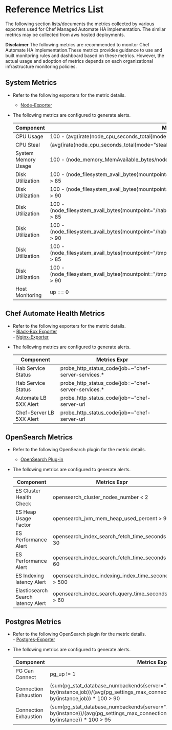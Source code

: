 # Reference Metrics List

The following section lists/documents the metrics collected by various exporters used for Chef Managed Automate HA implementation. The similar metrics may be collected from aws hosted deployments.

**Disclaimer**
The following metrics are recommended to monitor Chef Automate HA implementation.These metrics provides guidance to use and built monitoring rules and dashboard based on these metrics. However, the actual usage and adoption of metrics depends on each organizational infrastructure monitoring policies.

## System Metrics
* Refer to the following exporters for the metric details.
    - [Node-Exporter](https://github.com/prometheus/node_exporter)
   
 
* The following metrics are configured to generate alerts.  

    | **Component**           | **Metrics Expr**                                    |  
    |-------------------------|------------------------------------------------|  
    |   CPU Usage             | 100 - (avg(irate(node_cpu_seconds_total{mode="idle"}[5m])) by(instance,job) * 100) > 95 |  
    |   CPU Steal | (avg(irate(node_cpu_seconds_total{mode="steal"}[5m]) * 100) by(instance,job))> 20 |
    |   System Memory Usage | 100 - (node_memory_MemAvailable_bytes/node_memory_MemTotal_bytes*100) > 95 |
    |   Disk Utilization | 100 - (node_filesystem_avail_bytes{mountpoint="/"}/node_filesystem_size_bytes{mountpoint="/"}*100) > 85 |
    |   Disk Utilization | 100 - (node_filesystem_avail_bytes{mountpoint="/"}/node_filesystem_size_bytes{mountpoint="/"}*100) > 90 |
    |   Disk Utilization | 100 - (node_filesystem_avail_bytes{mountpoint="/hab"}/node_filesystem_size_bytes{mountpoint="/hab"}*100) > 85 |
    |   Disk Utilization | 100 - (node_filesystem_avail_bytes{mountpoint="/hab"}/node_filesystem_size_bytes{mountpoint="/hab"}*100) > 90 |
    |   Disk Utilization | 100 - (node_filesystem_avail_bytes{mountpoint="/tmp"}/node_filesystem_size_bytes{mountpoint="/tmp"}*100) > 85 |
    |   Disk Utilization | 100 - (node_filesystem_avail_bytes{mountpoint="/tmp"}/node_filesystem_size_bytes{mountpoint="/tmp"}*100) > 90 |
    |  Host Monitoring | up == 0 |


## Chef Automate Health Metrics
* Refer to the following exporters for the metric details.  
        - [Black-Box Exporter](https://github.com/prometheus/blackbox_exporter)  
        - [Nginx-Exporter](https://github.com/nginxinc/nginx-prometheus-exporter)

* The following metrics are configured to generate alerts.


    | **Component**           | **Metrics Expr**                               |
    |-------------------------|------------------------------------------------|
    | Hab Service Status    | probe_http_status_code{job=~"chef-server-services.*|automate-services.*"} != 200 |
    | Hab Service Status | probe_http_status_code{job=~"chef-server-services.*|automate-services.*"} != 200 |
    | Automate LB 5XX Alert | probe_http_status_code{job=~"chef-server-url|chef-automate-url"} >= 500 |
    | Chef-Server LB 5XX Alert | probe_http_status_code{job=~"chef-server-url|chef-automate-url"} >= 500 |

## OpenSearch Metrics
* Refer to the following OpenSearch plugin for the metric details.  
    - [OpenSearch Plug-in](https://github.com/aiven/prometheus-exporter-plugin-for-opensearch)

* The following metrics are configured to generate alerts.


    | **Component**           | **Metrics Expr**                               |
    |-------------------------|------------------------------------------------|
    | ES Cluster Health Check | opensearch_cluster_nodes_number < 2 |
    | ES Heap Usage Factor | opensearch_jvm_mem_heap_used_percent > 95 |
    | ES Performance Alert | opensearch_index_search_fetch_time_seconds > 30 | 
    | ES Performance Alert | opensearch_index_search_fetch_time_seconds > 60 |
    | ES Indexing latency Alert | opensearch_index_indexing_index_time_seconds > 500 |
    | Elasticsearch Search latency Alert | opensearch_index_search_query_time_seconds > 60 |


## Postgres Metrics
*  Refer to the following OpenSearch plugin for the metric details.  
        - [Postgres-Exporter](https://github.com/prometheus-community/postgres_exporter)

* The following metrics are configured to generate alerts.

    | **Component**           | **Metrics Expr**                               |
    |-------------------------|------------------------------------------------|
    | PG Can Connect | pg_up != 1 |
    | Connection Exhaustion | (sum(pg_stat_database_numbackends{server="10.100.12.36:5432"}) by(instance,job))/(avg(pg_settings_max_connections{server="10.100.12.36:5432"}) by(instance,job)) * 100 > 90 |
    | Connection Exhaustion | (sum(pg_stat_database_numbackends{server="10.100.12.36:5432"}) by(instance))/(avg(pg_settings_max_connections{server="10.100.12.36:5432"}) by(instance)) * 100 > 95 |

